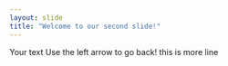 ```yaml
---
layout: slide
title: "Welcome to our second slide!"
---
```

Your text
Use the left arrow to go back!
this is more line
